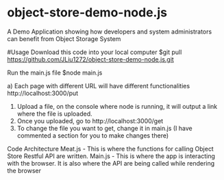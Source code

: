 # object-store-demo-node.js
A Demo Application showing how developers and system administrators can benefit from Object Storage System 

#Usage
Download this code into your local computer
$git pull https://github.com/JLiu1272/object-store-demo-node.js.git

Run the main.js file
$node main.js 

a) Each page with different URL will have different functionalities 
http://localhost:3000/put 
1) Upload a file, on the console where node is running, it will output a link
   where the file is uploaded. 
2) Once you uploaded, go to http://localhost:3000/get 
3) To change the file you want to get, change it in main.js (I have commented a section 
for you to make changes there) 

Code Architecture 
Meat.js - This is where the functions for calling Object Store Restful API are written. 
Main.js - This is where the app is interacting with the browser. It is also where the API are 
          being called while rendering the browser  